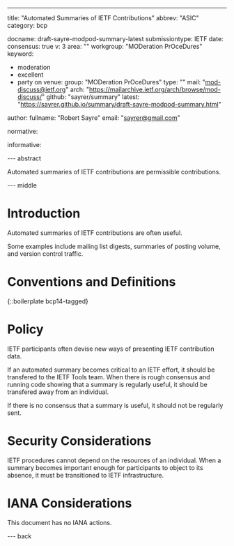---
title: "Automated Summaries of IETF Contributions"
abbrev: "ASIC"
category: bcp

docname: draft-sayre-modpod-summary-latest
submissiontype: IETF
date:
consensus: true
v: 3
area: ""
workgroup: "MODeration PrOceDures"
keyword:
 - moderation
 - excellent
 - party on
venue:
  group: "MODeration PrOceDures"
  type: ""
  mail: "mod-discuss@ietf.org"
  arch: "https://mailarchive.ietf.org/arch/browse/mod-discuss/"
  github: "sayrer/summary"
  latest: "https://sayrer.github.io/summary/draft-sayre-modpod-summary.html"

author:
  fullname: "Robert Sayre"
  email: "sayrer@gmail.com"

normative:

informative:


--- abstract

Automated summaries of IETF contributions are permissible contributions.

--- middle

# Introduction

Automated summaries of IETF contributions are often useful.

Some examples include mailing list digests, summaries of posting volume, and version control traffic.

# Conventions and Definitions

{::boilerplate bcp14-tagged}

# Policy

IETF participants often devise new ways of presenting IETF contribution data.

If an automated summary becomes critical to an IETF effort, it should be transfered to the IETF Tools team. When there is rough consensus and running code showing that a summary is regularly useful, it should be transfered away from an individual.

If there is no consensus that a summary is useful, it should not be regularly sent.

# Security Considerations

IETF procedures cannot depend on the resources of an individual. When a summary becomes important enough for participants to object to its absence, it must be transitioned to IETF infrastructure.


# IANA Considerations

This document has no IANA actions.


--- back
